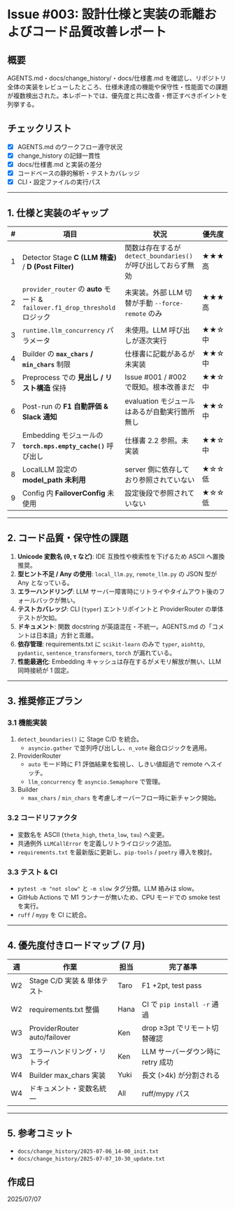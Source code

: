 # Issue #003: 設計仕様と実装の乖離およびコード品質改善レポート

## 概要
AGENTS.md・docs/change_history/・docs/仕様書.md を確認し、リポジトリ全体の実装をレビューしたところ、仕様未達成の機能や保守性・性能面での課題が複数検出された。本レポートでは、優先度と共に改善・修正すべきポイントを列挙する。

## チェックリスト
- [x] AGENTS.md のワークフロー遵守状況
- [x] change_history の記録一貫性
- [x] docs/仕様書.md と実装の差分
- [x] コードベースの静的解析・テストカバレッジ
- [x] CLI・設定ファイルの実行パス

---

## 1. 仕様と実装のギャップ

| # | 項目 | 状況 | 優先度 |
|---|------|------|--------|
| 1 | Detector Stage **C (LLM 精査)** / **D (Post Filter)** | 関数は存在するが `detect_boundaries()` が呼び出しておらず無効 | ★★★ 高 |
| 2 | `provider_router` の **auto** モード & `failover.f1_drop_threshold` ロジック | 未実装。外部 LLM 切替が手動 `--force-remote` のみ | ★★★ 高 |
| 3 | `runtime.llm_concurrency` パラメータ | 未使用。LLM 呼び出しが逐次実行 | ★★☆ 中 |
| 4 | Builder の **`max_chars` / `min_chars`** 制限 | 仕様書に記載があるが未実装 | ★★☆ 中 |
| 5 | Preprocess での **見出し / リスト構造** 保持 | Issue #001 / #002 で既知。根本改善まだ | ★★☆ 中 |
| 6 | Post-run の **F1 自動評価 & Slack 通知** | evaluation モジュールはあるが自動実行箇所無し | ★★☆ 中 |
| 7 | Embedding モジュールの **`torch.mps.empty_cache()`** 呼び出し | 仕様書 2.2 参照。未実装 | ★★☆ 中 |
| 8 | LocalLLM 設定の **model_path 未利用** | server 側に依存しており参照されていない | ★☆☆ 低 |
| 9 | Config 内 **FailoverConfig** 未使用 | 設定後段で参照されていない | ★☆☆ 低 |

---

## 2. コード品質・保守性の課題

1. **Unicode 変数名 (θ, τ など)**: IDE 互換性や検索性を下げるため ASCII へ置換推奨。
2. **型ヒント不足 / Any の使用**: `local_llm.py`, `remote_llm.py` の JSON 型が Any となっている。
3. **エラーハンドリング**: LLM サーバー障害時にリトライやタイムアウト後のフォールバックが無い。
4. **テストカバレッジ**: CLI (`typer`) エントリポイントと ProviderRouter の単体テストが欠如。
5. **ドキュメント**: 関数 docstring が英語混在・不統一。AGENTS.md の「コメントは日本語」方針と乖離。
6. **依存管理**: requirements.txt に `scikit-learn` のみで `typer`, `aiohttp`, `pydantic`, `sentence_transformers`, `torch` が漏れている。
7. **性能最適化**: Embedding キャッシュは存在するがメモリ解放が無い、LLM 同時接続が 1 固定。

---

## 3. 推奨修正プラン

### 3.1 機能実装
1. `detect_boundaries()` に Stage C/D を統合。
   - `asyncio.gather` で並列呼び出しし、`n_vote` 融合ロジックを適用。
2. ProviderRouter
   - `auto` モード時に F1 評価結果を監視し、しきい値超過で remote へスイッチ。
   - `llm_concurrency` を `asyncio.Semaphore` で管理。
3. Builder
   - `max_chars` / `min_chars` を考慮しオーバーフロー時に新チャンク開始。

### 3.2 コードリファクタ
- 変数名を ASCII (`theta_high`, `theta_low`, `tau`) へ変更。
- 共通例外 `LLMCallError` を定義しリトライロジック追加。
- `requirements.txt` を最新版に更新し、`pip-tools` / `poetry` 導入を検討。

### 3.3 テスト & CI
- `pytest -m "not slow"` と `-m slow` タグ分類。LLM 絡みは slow。
- GitHub Actions で M1 ランナーが無いため、CPU モードでの smoke test を実行。
- `ruff` / `mypy` を CI に統合。

---

## 4. 優先度付きロードマップ (7 月)
| 週 | 作業 | 担当 | 完了基準 |
|----|------|------|---------|
| W2 | Stage C/D 実装 & 単体テスト | Taro | F1 +2pt, test pass |
| W2 | requirements.txt 整備 | Hana | CI で `pip install -r` 通過 |
| W3 | ProviderRouter auto/failover | Ken | drop ≥3pt でリモート切替確認 |
| W3 | エラーハンドリング・リトライ | Ken | LLM サーバーダウン時に retry 成功 |
| W4 | Builder max_chars 実装 | Yuki | 長文 (>4k) が分割される |
| W4 | ドキュメント・変数名統一 | All | ruff/mypy パス |

---

## 5. 参考コミット
- `docs/change_history/2025-07-06_14-00_init.txt`
- `docs/change_history/2025-07-07_10-30_update.txt`


## 作成日
2025/07/07